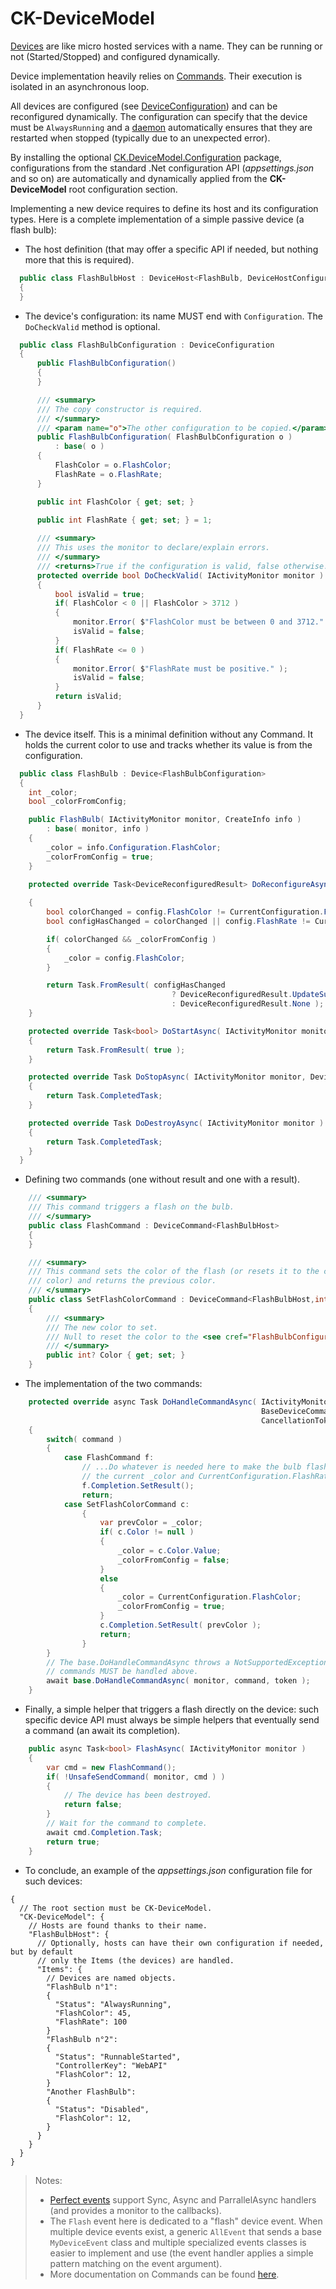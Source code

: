 # CK-DeviceModel

[Devices](CK.DeviceModel/Device) are like micro hosted services with a name.
They can be running or not (Started/Stopped) and configured dynamically.

Device implementation heavily relies on [Commands](CK.DeviceModel/Command). Their execution is isolated in an asynchronous loop.

All devices are configured (see [DeviceConfiguration](CK.DeviceModel/DeviceConfiguration.cs)) and can be reconfigured dynamically.
The configuration can specify that the device must be `AlwaysRunning` and a [daemon](CK.DeviceModel/Daemon) automatically
ensures that they are restarted when stopped (typically due to an unexpected error).

By installing the optional [CK.DeviceModel.Configuration](CK.DeviceModel.Configuration/DeviceConfigurator.cs) package,
configurations from the standard .Net configuration API (*appsettings.json* and so on) are automatically and dynamically
applied from the **CK-DeviceModel** root configuration section.

Implementing a new device requires to define its host and its configuration types. Here is a complete implementation of a simple
passive device (a flash bulb):

- The host definition (that may offer a specific API if needed, but nothing more that this is required).

```csharp
  public class FlashBulbHost : DeviceHost<FlashBulb, DeviceHostConfiguration<FlashBulbConfiguration>, FlashBulbConfiguration>
  {
  }
```
- The device's configuration: its name MUST end with `Configuration`. The `DoCheckValid` method is optional.

```csharp
  public class FlashBulbConfiguration : DeviceConfiguration
  {
      public FlashBulbConfiguration()
      {
      }

      /// <summary>
      /// The copy constructor is required.
      /// </summary>
      /// <param name="o">The other configuration to be copied.</param>
      public FlashBulbConfiguration( FlashBulbConfiguration o )
          : base( o )
      {
          FlashColor = o.FlashColor;
          FlashRate = o.FlashRate;
      }

      public int FlashColor { get; set; }

      public int FlashRate { get; set; } = 1;
      
      /// <summary>
      /// This uses the monitor to declare/explain errors.
      /// </summary>
      /// <returns>True if the configuration is valid, false otherwise.</returns>
      protected override bool DoCheckValid( IActivityMonitor monitor )
      {
          bool isValid = true;
          if( FlashColor < 0 || FlashColor > 3712 )
          {
              monitor.Error( $"FlashColor must be between 0 and 3712." );
              isValid = false;
          }
          if( FlashRate <= 0 )
          {
              monitor.Error( $"FlashRate must be positive." );
              isValid = false;
          }
          return isValid;
      }
  }
```

- The device itself. This is a minimal definition without any Command. It holds the current color to use and 
  tracks whether its value is from the configuration.

```csharp
  public class FlashBulb : Device<FlashBulbConfiguration>
  {
    int _color;
    bool _colorFromConfig;

    public FlashBulb( IActivityMonitor monitor, CreateInfo info )
        : base( monitor, info )
    {
        _color = info.Configuration.FlashColor;
        _colorFromConfig = true;
    }

    protected override Task<DeviceReconfiguredResult> DoReconfigureAsync( IActivityMonitor monitor,
                                                                          FlashBulbConfiguration config )
    {
        bool colorChanged = config.FlashColor != CurrentConfiguration.FlashColor;
        bool configHasChanged = colorChanged || config.FlashRate != CurrentConfiguration.FlashRate;

        if( colorChanged && _colorFromConfig )
        {
            _color = config.FlashColor;
        }

        return Task.FromResult( configHasChanged
                                    ? DeviceReconfiguredResult.UpdateSucceeded
                                    : DeviceReconfiguredResult.None );
    }

    protected override Task<bool> DoStartAsync( IActivityMonitor monitor, DeviceStartedReason reason )
    {
        return Task.FromResult( true );
    }

    protected override Task DoStopAsync( IActivityMonitor monitor, DeviceStoppedReason reason )
    {
        return Task.CompletedTask;
    }

    protected override Task DoDestroyAsync( IActivityMonitor monitor )
    {
        return Task.CompletedTask;
    }
  }

```

- Defining two commands (one without result and one with a result).

```csharp
    /// <summary>
    /// This command triggers a flash on the bulb.
    /// </summary>
    public class FlashCommand : DeviceCommand<FlashBulbHost>
    {
    }

    /// <summary>
    /// This command sets the color of the flash (or resets it to the configured
    /// color) and returns the previous color.
    /// </summary>
    public class SetFlashColorCommand : DeviceCommand<FlashBulbHost,int>
    {
        /// <summary>
        /// The new color to set.
        /// Null to reset the color to the <see cref="FlashBulbConfiguration.FlashColor"/>.
        /// </summary>
        public int? Color { get; set; }
    }
```

- The implementation of the two commands:

```csharp
    protected override async Task DoHandleCommandAsync( IActivityMonitor monitor,
                                                        BaseDeviceCommand command,
                                                        CancellationToken token )
    {
        switch( command )
        {
            case FlashCommand f:
                // ...Do whatever is needed here to make the bulb flash using
                // the current _color and CurrentConfiguration.FlashRate...
                f.Completion.SetResult();
                return;
            case SetFlashColorCommand c:
                {
                    var prevColor = _color;
                    if( c.Color != null )
                    {
                        _color = c.Color.Value;
                        _colorFromConfig = false;
                    }
                    else
                    {
                        _color = CurrentConfiguration.FlashColor;
                        _colorFromConfig = true;
                    }
                    c.Completion.SetResult( prevColor );
                    return;
                }
        }
        // The base.DoHandleCommandAsync throws a NotSupportedException: all defined
        // commands MUST be handled above.
        await base.DoHandleCommandAsync( monitor, command, token );
    }
```

- Finally, a simple helper that triggers a flash directly on the device: such specific device API must always be simple helpers that eventually send a command (an await its completion).

```csharp
    public async Task<bool> FlashAsync( IActivityMonitor monitor )
    {
        var cmd = new FlashCommand();
        if( !UnsafeSendCommand( monitor, cmd ) )
        {
            // The device has been destroyed.
            return false;
        }
        // Wait for the command to complete.
        await cmd.Completion.Task;
        return true;
    }
```

- To conclude, an example of the *appsettings.json* configuration file for such devices:

```jsonc
{
  // The root section must be CK-DeviceModel.
  "CK-DeviceModel": {
    // Hosts are found thanks to their name. 
    "FlashBulbHost": {
      // Optionally, hosts can have their own configuration if needed, but by default
      // only the Items (the devices) are handled.
      "Items": {
        // Devices are named objects.
        "FlashBulb n°1":
        {
          "Status": "AlwaysRunning",
          "FlashColor": 45,
          "FlashRate": 100
        }
        "FlashBulb n°2":
        {
          "Status": "RunnableStarted",
          "ControllerKey": "WebAPI"
          "FlashColor": 12,
        }
        "Another FlashBulb":
        {
          "Status": "Disabled",
          "FlashColor": 12,
        }
      }
    }
  }
}

```

> Notes:
>  - [Perfect events](https://github.com/Invenietis/CK-ActivityMonitor/tree/master/CK.PerfectEvent) support Sync, Async and ParrallelAsync handlers (and provides a monitor to the callbacks).
>  - The `Flash` event here is dedicated to a "flash" device event. When multiple device events exist, 
 a generic `AllEvent` that sends a base `MyDeviceEvent` class and multiple specialized events classes is easier
to implement and use (the event handler applies a simple pattern matching on the event argument).
>  - More documentation on Commands can be found [here](CK.DeviceModel/Command#command-handling-its-all-about-command-completion).

